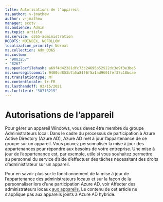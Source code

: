 ```yaml
---
title: Autorisations de l’appareil
ms.author: v-jmathew
author: v-jmathew
manager: scotv
ms.audience: Admin
ms.topic: article
ms.service: o365-administration
ROBOTS: NOINDEX, NOFOLLOW
localization_priority: Normal
ms.collection: Adm_O365
ms.custom:
- "9003257"
- "8267"
ms.openlocfilehash: a69f4d42381dfc73c24695b52922dc3e9f3e3be5
ms.sourcegitcommit: 9400cd853b7a5a81f6f5a1ad9601fef37c18bcae
ms.translationtype: MT
ms.contentlocale: fr-FR
ms.lasthandoff: 02/15/2021
ms.locfileid: "50716215"
---
```

# <a name="device-permissions"></a>Autorisations de l’appareil

Pour gérer un appareil Windows, vous devez être membre du groupe Administrateurs local. Dans le cadre du processus de participation à Azure Active Directory (Azure AD), Azure AD met à jour l’appartenance de ce groupe sur un appareil. Vous pouvez personnaliser la mise à jour des appartenances pour répondre aux besoins de votre entreprise. Une mise à jour de l’appartenance est, par exemple, utile si vous souhaitez permettre au personnel du service d’aide d’effectuer des tâches nécessitant des droits d’administrateur sur un appareil.

Pour en savoir plus sur le fonctionnement de la mise à jour de l’appartenance des administrateurs locaux et sur la façon de la personnaliser lors d’une participation Azure AD, voir Affecter des administrateurs locaux [aux appareils.](https://docs.microsoft.com/azure/active-directory/devices/assign-local-admin) Le contenu de cet article ne s’applique pas aux appareils joints à Azure AD hybride.
